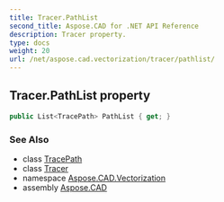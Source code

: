 ```yaml
---
title: Tracer.PathList
second_title: Aspose.CAD for .NET API Reference
description: Tracer property. 
type: docs
weight: 20
url: /net/aspose.cad.vectorization/tracer/pathlist/
---
```

## Tracer.PathList property

```csharp
public List<TracePath> PathList { get; }
```

### See Also

* class [TracePath](../../tracepath/)
* class [Tracer](../)
* namespace [Aspose.CAD.Vectorization](../../tracer/)
* assembly [Aspose.CAD](../../../)


